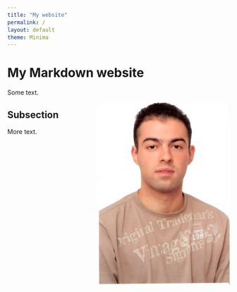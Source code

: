 ```yaml
---
title: "My website"
permalink: /
layout: default
theme: Minima
---
```



# My Markdown website

Some text.

<img src="data/pic.jpg" alt="My younger self" width="300" height="413" align="right">

## Subsection

More text.
